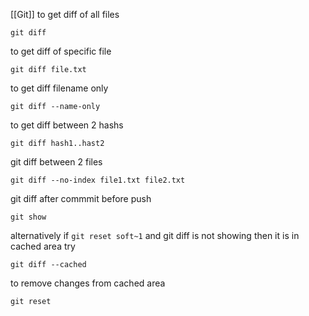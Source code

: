 [[Git]]
to get diff of all files 
```
git diff
```


to get diff of specific file
```
git diff file.txt
```


to get diff filename only
```
git diff --name-only
```


to get diff between 2 hashs
```
git diff hash1..hast2
```


git diff between 2 files 
```
git diff --no-index file1.txt file2.txt
```


git diff after commmit before push
```
git show
```


alternatively if `git reset soft~1` and git diff is not showing 
then it is in cached area try
```
git diff --cached
```

to remove changes from cached area 
```
git reset
```